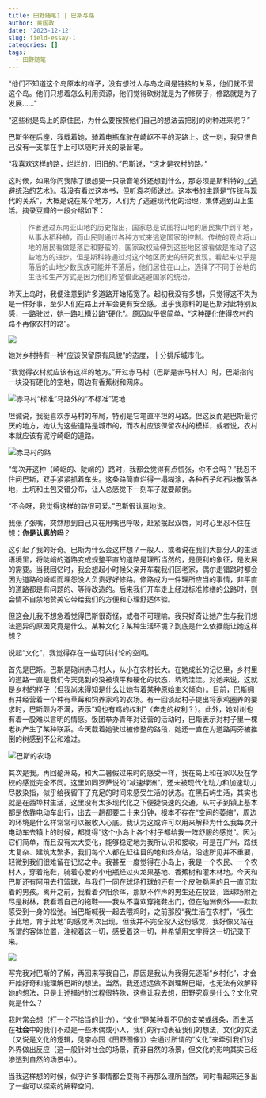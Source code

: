 ```yaml
---
title: 田野随笔1 | 巴斯与路
author: 黄国政
date: '2023-12-12'
slug: field-essay-1
categories: []
tags:
  - 田野随笔
---
```


<!--more-->

“他们不知道这个岛原本的样子，没有想过人与岛之间是链接的关系，他们就不爱这个岛。他们只想着怎么利用资源，他们觉得砍树就是为了修房子，修路就是为了发展……”

“这些树是岛上的原住民，为什么要按照他们自己的想法去把别的树种进来呢？”

巴斯坐在后座，我载着她，骑着电瓶车驶在崎岖不平的泥路上。这一刻，我只恨自己没有一支拿在手上可以随时开关的录音笔。

“我喜欢这样的路，烂烂的，旧旧的。”巴斯说，“这才是农村的路。”

这时候，如果你问我除了很想要一只录音笔外还想到什么，那必须是斯科特的[《逃避统治的艺术》](https://book.douban.com/subject/26743425/)。我没有看过这本书，但听袁老师说过。这本书的主题是“传统与现代的关系”，大概是说在某个地方，人们为了逃避现代化的治理，集体逃到山上生活。摘录豆瓣的一段介绍如下：

> 作者通过东南亚山地的历史指出，国家总是试图将山地的居民集中到平地，从事水稻种植，而山民则通过各种方式来逃避国家的控制。传统的观点将山地的居民看做是落后和野蛮的，国家政权延伸到这些地区被看做是推动了这些地方的进步。但是斯科特通过对这个地区历史的研究发现，看起来似乎是落后的山地少数民族可能并不落后，他们居住在山上，选择了不同于谷地的生活和生产方式是因为他们希望借此逃避国家的统治。

昨天上岛时，我便注意到许多道路开始拓宽了。起初我没有多想，只觉得这不失为是一件好事，至少人们在路上开车会更有安全感。出乎我意料的是巴斯对此特别反感，一路驶过，她一路吐槽公路“硬化”。原因似乎很简单，“这种硬化使得农村的路不再像农村的路”。

![](https://cdn.jsdelivr.net/gh/residualsun1/blog-static/images/2023/12/12-12-build-road.jpg)

她对乡村持有一种“应该保留原有风貌”的态度，十分排斥城市化。

“我觉得农村就应该有这样的地方。”开过赤马村（巴斯是赤马村人）时，巴斯指向一块没有硬化的空地，周边有香蕉树和网床。

![赤马村“标准”马路外的“不标准”泥地](https://cdn.jsdelivr.net/gh/residualsun1/blog-static/images/2023/12/12-12-village-road.jpg)

坦诚说，我挺喜欢赤马村的布局，特别是它笔直平坦的马路。但这反而是巴斯最讨厌的地方，她认为这些道路是城市的，而农村应该保留农村的模样，或者说，农村本就应该有泥泞崎岖的道路。

![赤马村的路](https://cdn.jsdelivr.net/gh/residualsun1/blog-static/images/2023/12/12-12-city-road.jpg)

“每次开这种（崎岖的、陡峭的）路时，我都会觉得有点慌张，你不会吗？”我忍不住问巴斯，双手紧紧抓着车头。这条路简直烂得一塌糊涂，各种石子和石块散落各地，土坑和土包交错分布，让人总感觉下一刻车子就要颠倒。

“不会呀，我觉得这样的路很可爱。”巴斯很认真地说。

我张了张嘴，突然想到自己又在用嘴巴呼吸，赶紧抿起双唇，同时心里忍不住在想：**你是认真的吗**？

这引起了我的好奇。巴斯为什么会这样想？一般人，或者说在我们大部分人的生活语境里，将陡峭的道路变成规整平直的道路是理所当然的，是便利的象征，是发展的需要。当我回忆时，我会想起小时候父亲开车载我们回老家，偶尔走错路时都会因为道路的崎岖而埋怨没人负责好好修路。修路成为一件理所应当的事情，非平直的道路都是有问题的、等待改造的。后来我们开车走上经过标准修缮的公路时，则会情不自禁地赞美它带给我们的方便和心理舒适体验。

但这会儿我不想急着觉得巴斯很奇怪，或者不可理喻。我只好奇让她产生与我们想法迥异的原因究竟是什么。某种文化？某种生活环境？到底是什么依据能让她这样想？

说起“文化”，我觉得存在一些可供讨论的空间。

首先是巴斯。巴斯是硇洲赤马村人，从小在农村长大。在她成长的记忆里，乡村里的道路一直是我们今天见到的没被填平和硬化的状态，坑坑洼洼。对她来说，这就是乡村的样子（但我尚未得知是什么让她有着某种原始主义倾向）。目前，巴斯拥有并经营着一个种有草莓和饲养家鸡的农场。有一回谈起村子提出将家鸡圈养的要求时，巴斯颇为不满，表示“鸡也有鸡的权利”（奔走的权利？）。此外，她对树也有着一股难以言明的情感。饭团举办青年对话营的活动时，巴斯表示对村子里一棵老树产生了某种联系。今天载着她驶过被修整的路段，她还一直在为道路两旁被推倒的树感到不公和难过。

![巴斯的农场](https://cdn.jsdelivr.net/gh/residualsun1/blog-static/images/2023/12/12-12-farm.jpg)

其次是我。再回硇洲岛，和大二暑假过来时的感受一样，我在岛上和在家以及在学校的感觉完全不同。这里如同罗萨说的“减速绿洲”，还未被现代化动力和加速动力尽数染指，似乎给我留下了充足的时间来感受生活的状态。在黑石屿生活，其实也就是在西埠村生活，这里没有太多现代化之下便捷快速的交通，从村子到镇上基本都是依靠电动车出行，出去一趟都要二十来分钟，根本不存在“空间的萎缩”，周边的环境是什么样常常可以被收入心底。我认为这或许可以用来解释为什么我每次开电动车去镇上的时候，都觉得“这个小岛上各个村子都给我一阵舒服的感觉”。因为它们简单，而且没有太大变化，能够稳定地为我所认识和接收。可是在广州，路线太复杂、建筑太繁多，我们每个人都在赶往目的地和终点站，沿途所见并不重要，轻微到我们很难留在记忆之中。我甚至一度觉得在小岛上，我是一个农民、一个农村人，穿着拖鞋，骑着心爱的小电瓶经过火龙果基地、香蕉树和灌木林地。今天和巴斯还有阿用去打篮球，与我们一同在球场打球的还有一个皮肤黝黑的且一直沉默着的男孩。离开之前，我看着夕阳余晖，那默不作声的男生还在投篮，篮球场附近尽是树林，我看着自己的拖鞋——我从不喜欢穿拖鞋出门，但在硇洲例外——默默感受到一身的松弛。当巴斯喊我一起去喂鸡时，之前那股“我生活在农村”，“我生于此地，育于此地”的感觉再次出现，但我并不完全投入这份感觉，我好像又站在所谓的客体位置，注视着这一切，感受着这一切，并希望用文字将这一切记录下来。

![](https://cdn.jsdelivr.net/gh/residualsun1/blog-static/images/2023/12/12-12-play-basketball.jpg)

写完我对巴斯的了解，再回来写我自己，原因是我认为我得先逐渐“乡村化”，才会开始好奇和能理解巴斯的想法。当然，我还远远做不到理解巴斯，也无法有效解释她的想法，只是上述描述的过程很特殊，这些让我去想，田野究竟是什么？文化究竟是什么？

我时常会想（打一个不恰当的比方），“文化”是某种看不见的支架或线条，而生活在**社会**中的我们不过是一些木偶或小人，我们的行动表征我们的想法，文化的文法（又说是文化的逻辑，见李亦园《田野图像》）会通过所谓的“文化”来牵引我们对外界做出反应（这一般针对社会的场景，而非自然的场景，但文化的影响其实已经渗透到自然的场景中）。

当我这样想的时候，似乎许多事情都会变得不再那么理所当然，同时看起来还多出了一些可以探索的解释空间。
